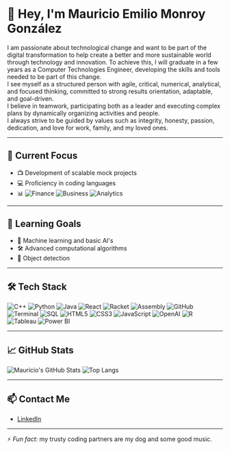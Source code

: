 # 👋 Hey, I'm Mauricio Emilio Monroy González

I am passionate about technological change and want to be part of the digital transformation to help create a better and more sustainable world through technology and innovation. To achieve this, I will graduate in a few years as a Computer Technologies Engineer, developing the skills and tools needed to be part of this change.  
I see myself as a structured person with agile, critical, numerical, analytical, and focused thinking, committed to strong results orientation, adaptable, and goal-driven.  
I believe in teamwork, participating both as a leader and executing complex plans by dynamically organizing activities and people.  
I always strive to be guided by values such as integrity, honesty, passion, dedication, and love for work, family, and my loved ones.

---

## 🚀 Current Focus
- 📺 Development of scalable mock projects 
- 💻 Proficiency in coding languages
- 📊 ![Finance](https://img.shields.io/badge/Finance-0A74DA?style=flat&logo=money&logoColor=white)
![Business](https://img.shields.io/badge/Business-FF6F61?style=flat&logo=briefcase&logoColor=white)
![Analytics](https://img.shields.io/badge/Analytics-FF9900?style=flat&logo=analytics&logoColor=white)

---

## 🌱 Learning Goals
- 🧠 Machine learning and basic AI's
- 🛠️ Advanced computational algorithms
- 🎯 Object detection

---

## 🛠️ Tech Stack

![C++](https://img.shields.io/badge/C++-00599C?style=flat&logo=cplusplus&logoColor=white)
![Python](https://img.shields.io/badge/Python-3776AB?style=flat&logo=python&logoColor=white)
![Java](https://img.shields.io/badge/Java-007396?style=flat&logo=java&logoColor=white)
![React](https://img.shields.io/badge/React-61DAFB?style=flat&logo=react&logoColor=black)
![Racket](https://img.shields.io/badge/Racket-3C6CE6?style=flat&logo=racket&logoColor=white)
![Assembly](https://img.shields.io/badge/Assembly-6E4C1E?style=flat&logo=assemblyscript&logoColor=white)
![GitHub](https://img.shields.io/badge/GitHub-181717?style=flat&logo=github&logoColor=white)
![Terminal](https://img.shields.io/badge/Terminal-000000?style=flat&logo=terminal&logoColor=white)
![SQL](https://img.shields.io/badge/SQL-4479A1?style=flat&logo=mysql&logoColor=white)
![HTML5](https://img.shields.io/badge/HTML5-E34F26?style=flat&logo=html5&logoColor=white)
![CSS3](https://img.shields.io/badge/CSS3-1572B6?style=flat&logo=css3&logoColor=white)
![JavaScript](https://img.shields.io/badge/JavaScript-F7DF1E?style=flat&logo=javascript&logoColor=black)
![OpenAI](https://img.shields.io/badge/OpenAI-412991?style=flat&logo=openai&logoColor=white)
![R](https://img.shields.io/badge/R-276DC3?style=flat&logo=r&logoColor=white)
![Tableau](https://img.shields.io/badge/Tableau-E97627?style=flat&logo=tableau&logoColor=white)
![Power BI](https://img.shields.io/badge/Power_BI-F2C811?style=flat&logo=power-bi&logoColor=black)


---

## 📈 GitHub Stats

![Mauricio's GitHub Stats](https://github-readme-stats.vercel.app/api?username=Morris2801&show_icons=true&theme=tokyonight)
![Top Langs](https://github-readme-stats.vercel.app/api/top-langs/?username=Morris2801&layout=compact&theme=tokyonight)

---

## 📫 Contact Me

- [LinkedIn](www.linkedin.com/in/mauricio-e-monroy-glz-a32739232)

---

⚡ *Fun fact:* my trusty coding partners are my dog and some good music. 
